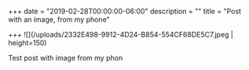 +++
date = "2019-02-28T00:00:00-06:00"
description = ""
title = "Post with an image, from my phone"

+++
![](/uploads/2332E498-9912-4D24-B854-554CF68DE5C7.jpeg | height=150)

Test post with image from my phon
<!--more-->